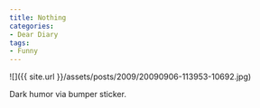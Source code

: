 ```yaml
---
title: Nothing
categories:
- Dear Diary
tags:
- Funny
---
```


![]({{ site.url }}/assets/posts/2009/20090906-113953-10692.jpg)
  



Dark humor via bumper sticker.
